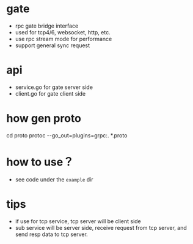 # gate
 - rpc gate bridge interface
 - used for tcp4/6, websocket, http, etc.
 - use rpc stream mode for performance
 - support general sync request
 
# api

 - service.go for gate server side
 - client.go for gate client side 
 
# how gen proto

cd proto
protoc --go_out=plugins=grpc:. *.proto
 
# how to use？

- see code under the `example` dir
 
 # tips
 
 - if use for tcp service, tcp server will be client side
 - sub service will be server side, receive request from tcp server,
   and send resp data to tcp server.